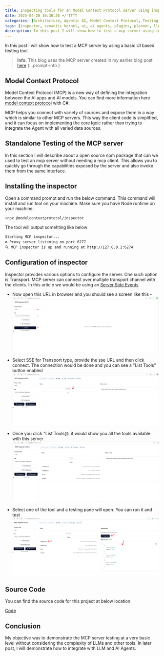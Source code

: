 ```yaml
---
title: Inspecting tools for an Model Context Protocol server using inspector tool
date: 2025-04-20 10:30:30 +/-TTTT
categories: [Architecture, Agentic AI, Model Context Protocol, Testing]
tags: [inspector, semantic kernel, ai, ai agents, plugins, planner, llm, vector store, mcp, .NET]     # TAG names should always be lowercase
description: In this post I will show how to test a mcp server using inspector tool. We will utilise a mcp server created in my earlier blog post.
---
```


In this post I will show how to test a MCP server by using a basic UI based testing tool.

> **Info:** This blog uses the MCP server created in my earlier blog post [here](https://pravinchandankhede.github.io/posts/ModelContextProtocolSimple/)
{: .prompt-info }

## Model Context Protocol

Model Context Protocol (MCP) is a new way of defining the integration between the AI apps and AI models. You can find more information here [model context protocol](https://modelcontextprotocol.io/introduction) with C#.

MCP helps you connect with variety of sources and expose them in a way which is similar to other MCP servers. This way the client code is simplified, and it can focus on implementing the core lgoic rather than trying to integrate the Agent with all varied data sources.

## Standalone Testing of the MCP server

In this section I will describe about a open source npm package that can we used to test an mcp server without needing a mcp client. This allows you to quickly go through the capabilities exposed by the server and also invoke them from the same interface.

## Installing the inspector

Open a command prompt and run the below command. This command will install and run tool on your machine. Make sure you have Node runtime on your machine.

```bash
>npx @modelcontextprotocol/inspector
```

The tool will output somehting like below

```bash
Starting MCP inspector...
⚙️ Proxy server listening on port 6277
🔍 MCP Inspector is up and running at http://127.0.0.1:6274
```

## Configuration of inspector

Inspector provides various options to configure the server. One such option is Transport. MCP server can connect over multiple transport channel with the clients. In this article we would be  using an [Server Side Events](https://modelcontextprotocol.io/docs/concepts/transports#server-sent-events-sse)

- Now open this URL in browser and you should see a screen like this -
![default screen](/assets/images/posts/2025-04-20/image.png)

- Select SSE for Transport type, provide the sse URL and then click connect. The connection would be done and you can see a "List Tools" button enabled
![transport selection](/assets/images/posts/2025-04-20/image-1.png)

- Once you click "List Tools@, it would show you all the tools available with this server
![listing the tools](/assets/images/posts/2025-04-20/image-2.png)

- Select one of the tool and a testing pane will open. You can run it and test
![tool call result](/assets/images/posts/2025-04-20/image-3.png)

## Source Code

You can find the source code for this project at below location

[Code](https://github.com/pravinchandankhede/agenticai/tree/main/src/model-context-protocol-demo)

## Conclusion

My objective was to demonstrate the MCP server testing at a very basic level without considering the complexity of LLMs and other tools. In later post, I will demonstrate how to integrate with LLM and AI Agents.
